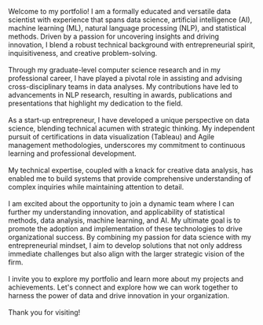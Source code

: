 Welcome to my portfolio! I am a formally educated and versatile data scientist with experience that spans
data science, artificial intelligence (AI), machine learning (ML), natural language processing (NLP), and statistical
methods. Driven by a passion for uncovering insights and driving innovation, I blend a robust technical background with
entrepreneurial spirit, inquisitiveness, and creative problem-solving.
<br/><br/>
Through my graduate-level computer science research and in my professional career, I have played a pivotal role in
assisting and advising cross-disciplinary teams in data analyses. My contributions have led to
advancements in NLP research, resulting in awards, publications and presentations that highlight my dedication to the
field.
<br/><br/>
As a start-up entrepreneur, I have developed a unique perspective on data science, blending technical acumen with
strategic thinking. My independent pursuit of certifications in data visualization (Tableau) and Agile management
methodologies, underscores my commitment to continuous learning and professional development.
<br/><br/>
My technical expertise, coupled with a knack for creative data analysis, has enabled me to build systems that provide
comprehensive understanding of complex inquiries while maintaining attention to detail.
<br/><br/>
I am excited about the opportunity to join a dynamic team where I can further my understanding innovation, and
applicability of statistical methods, data analysis, machine learning, and AI. My ultimate goal is to promote the adoption
and implementation of these technologies to drive organizational success. By combining my passion for data science
with my entrepreneurial mindset, I aim to develop solutions that not only address immediate challenges but also align
with the larger strategic vision of the firm.
<br/><br/>
I invite you to explore my portfolio and learn more about my projects and achievements. Let's connect and explore how
we can work together to harness the power of data and drive innovation in your organization.
<br/><br/>
Thank you for visiting!
